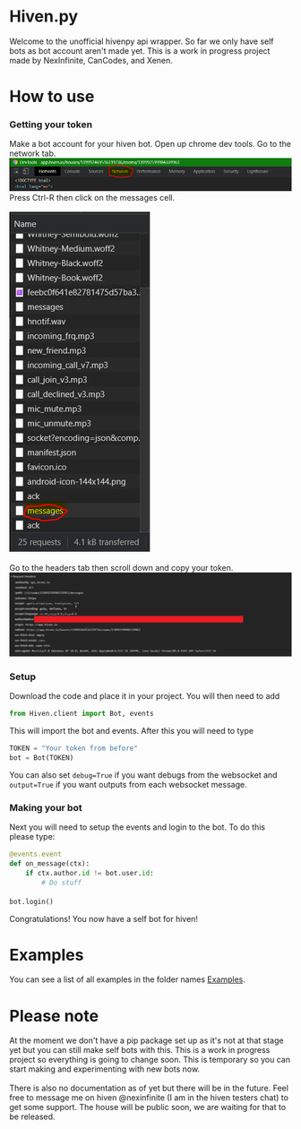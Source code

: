 # Hiven.py
Welcome to the unofficial hivenpy api wrapper. So far we only have self bots as bot account aren't made yet. 
This is a work in progress project made by NexInfinite, CanCodes, and Xenen.

# How to use

### Getting your token
Make a bot account for your hiven bot.
Open up chrome dev tools.
Go to the network tab.
![Image not found](Images/networktab.PNG)
Press Ctrl-R then click on the messages cell.
<br><br>
![Image not found](Images/messagesimages.PNG)
<br><br>
Go to the headers tab then scroll down and copy your token.
![Image not found](Images/authimage.png)

### Setup
Download the code and place it in your project. You will then need to add 
```python
from Hiven.client import Bot, events
```
This will import the bot and events. After this you will need to type
```python
TOKEN = "Your token from before"
bot = Bot(TOKEN)
```
You can also set `debug=True` if you want debugs from the websocket and `output=True` if you want outputs 
from each websocket message.

### Making your bot
Next you will need to setup the events and login to the bot. To do this please type:
```python
@events.event
def on_message(ctx):
    if ctx.author.id != bot.user.id:  
        # Do stuff

bot.login()
```
Congratulations! You now have a self bot for hiven! 

# Examples
You can see a list of all examples in the folder names [Examples](Examples).

# Please note
At the moment we don't have a pip package set up as it's not at that stage yet but you can still make 
self bots with this.
This is a work in progress project so everything is going to change soon. This is temporary so you can start making
and experimenting with new bots now.
<br><br>
There is also no documentation as of yet but there will be in the future. Feel free to message me on hiven
@nexinfinite (I am in the hiven testers chat) to get some support. The house will be public soon, we are 
waiting for that to be released.
